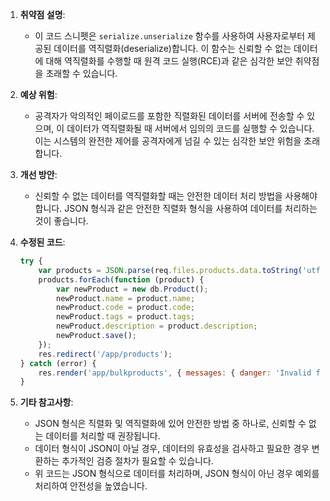 1. **취약점 설명**:
   - 이 코드 스니펫은 `serialize.unserialize` 함수를 사용하여 사용자로부터 제공된 데이터를 역직렬화(deserialize)합니다. 이 함수는 신뢰할 수 없는 데이터에 대해 역직렬화를 수행할 때 원격 코드 실행(RCE)과 같은 심각한 보안 취약점을 초래할 수 있습니다.

2. **예상 위험**:
   - 공격자가 악의적인 페이로드를 포함한 직렬화된 데이터를 서버에 전송할 수 있으며, 이 데이터가 역직렬화될 때 서버에서 임의의 코드를 실행할 수 있습니다. 이는 시스템의 완전한 제어를 공격자에게 넘길 수 있는 심각한 보안 위험을 초래합니다.

3. **개선 방안**:
   - 신뢰할 수 없는 데이터를 역직렬화할 때는 안전한 데이터 처리 방법을 사용해야 합니다. JSON 형식과 같은 안전한 직렬화 형식을 사용하여 데이터를 처리하는 것이 좋습니다.

4. **수정된 코드**:
   ```javascript
   try {
       var products = JSON.parse(req.files.products.data.toString('utf8'));
       products.forEach(function (product) {
           var newProduct = new db.Product();
           newProduct.name = product.name;
           newProduct.code = product.code;
           newProduct.tags = product.tags;
           newProduct.description = product.description;
           newProduct.save();
       });
       res.redirect('/app/products');
   } catch (error) {
       res.render('app/bulkproducts', { messages: { danger: 'Invalid file format' }, legacy: true });
   }
   ```

5. **기타 참고사항**:
   - JSON 형식은 직렬화 및 역직렬화에 있어 안전한 방법 중 하나로, 신뢰할 수 없는 데이터를 처리할 때 권장됩니다.
   - 데이터 형식이 JSON이 아닐 경우, 데이터의 유효성을 검사하고 필요한 경우 변환하는 추가적인 검증 절차가 필요할 수 있습니다.
   - 위 코드는 JSON 형식으로 데이터를 처리하며, JSON 형식이 아닌 경우 예외를 처리하여 안전성을 높였습니다.